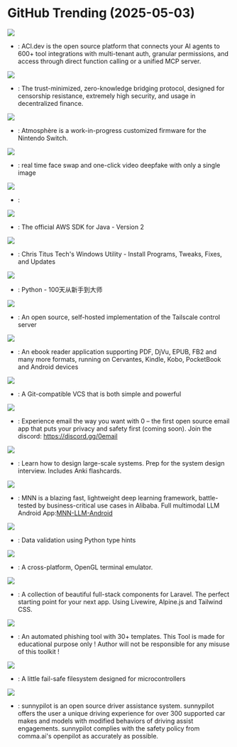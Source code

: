 # GitHub Trending (2025-05-03)

![](https://img.shields.io/badge/Python-New%20713-green?style=flat-square&logo=appveyor)
- [](https://github.comundefined): ACI.dev is the open source platform that connects your AI agents to 600+ tool integrations with multi-tenant auth, granular permissions, and access through direct function calling or a unified MCP server.

![](https://img.shields.io/badge/Rust-New%20440-green?style=flat-square&logo=appveyor)
- [](https://github.comundefined): The trust-minimized, zero-knowledge bridging protocol, designed for censorship resistance, extremely high security, and usage in decentralized finance.

![](https://img.shields.io/badge/C%2B%2B-New%2085-green?style=flat-square&logo=appveyor)
- [](https://github.comundefined): Atmosphère is a work-in-progress customized firmware for the Nintendo Switch.

![](https://img.shields.io/badge/Python-New%201-green?style=flat-square&logo=appveyor)
- [](https://github.comundefined): real time face swap and one-click video deepfake with only a single image

![](https://img.shields.io/badge/TypeScript-New%20160-green?style=flat-square&logo=appveyor)
- [](https://github.comundefined): 

![](https://img.shields.io/badge/Java-New%2045-green?style=flat-square&logo=appveyor)
- [](https://github.comundefined): The official AWS SDK for Java - Version 2

![](https://img.shields.io/badge/PowerShell-New%20143-green?style=flat-square&logo=appveyor)
- [](https://github.comundefined): Chris Titus Tech's Windows Utility - Install Programs, Tweaks, Fixes, and Updates

![](https://img.shields.io/badge/Jupyter%20Notebook-New%20212-green?style=flat-square&logo=appveyor)
- [](https://github.comundefined): Python - 100天从新手到大师

![](https://img.shields.io/badge/Go-New%2020-green?style=flat-square&logo=appveyor)
- [](https://github.comundefined): An open source, self-hosted implementation of the Tailscale control server

![](https://img.shields.io/badge/Lua-New%2047-green?style=flat-square&logo=appveyor)
- [](https://github.comundefined): An ebook reader application supporting PDF, DjVu, EPUB, FB2 and many more formats, running on Cervantes, Kindle, Kobo, PocketBook and Android devices

![](https://img.shields.io/badge/Rust-New%20335-green?style=flat-square&logo=appveyor)
- [](https://github.comundefined): A Git-compatible VCS that is both simple and powerful

![](https://img.shields.io/badge/TypeScript-New%2053-green?style=flat-square&logo=appveyor)
- [](https://github.comundefined): Experience email the way you want with 0 – the first open source email app that puts your privacy and safety first (coming soon). Join the discord: https://discord.gg/0email

![](https://img.shields.io/badge/Python-New%20167-green?style=flat-square&logo=appveyor)
- [](https://github.comundefined): Learn how to design large-scale systems. Prep for the system design interview. Includes Anki flashcards.

![](https://img.shields.io/badge/C%2B%2B-New%2046-green?style=flat-square&logo=appveyor)
- [](https://github.comundefined): MNN is a blazing fast, lightweight deep learning framework, battle-tested by business-critical use cases in Alibaba. Full multimodal LLM Android App:[MNN-LLM-Android](./apps/Android/MnnLlmChat/README.md)

![](https://img.shields.io/badge/Python-New%2013-green?style=flat-square&logo=appveyor)
- [](https://github.comundefined): Data validation using Python type hints

![](https://img.shields.io/badge/Rust-New%2017-green?style=flat-square&logo=appveyor)
- [](https://github.comundefined): A cross-platform, OpenGL terminal emulator.

![](https://img.shields.io/badge/PHP-New%2036-green?style=flat-square&logo=appveyor)
- [](https://github.comundefined): A collection of beautiful full-stack components for Laravel. The perfect starting point for your next app. Using Livewire, Alpine.js and Tailwind CSS.

![](https://img.shields.io/badge/HTML-New%2010-green?style=flat-square&logo=appveyor)
- [](https://github.comundefined): An automated phishing tool with 30+ templates. This Tool is made for educational purpose only ! Author will not be responsible for any misuse of this toolkit !

![](https://img.shields.io/badge/C-New%20118-green?style=flat-square&logo=appveyor)
- [](https://github.comundefined): A little fail-safe filesystem designed for microcontrollers

![](https://img.shields.io/badge/Python-New%206-green?style=flat-square&logo=appveyor)
- [](https://github.comundefined): sunnypilot is an open source driver assistance system. sunnypilot offers the user a unique driving experience for over 300 supported car makes and models with modified behaviors of driving assist engagements. sunnypilot complies with the safety policy from comma.ai's openpilot as accurately as possible.


